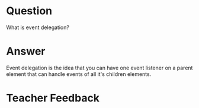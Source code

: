 # Question
What is event delegation?

# Answer
Event delegation is the idea that you can have one event listener on a parent element that can handle events of all it's children elements.

# Teacher Feedback